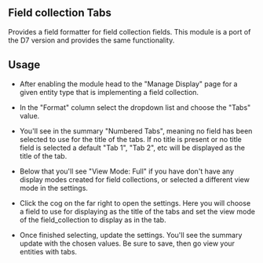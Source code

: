 
Field collection Tabs
-----------------
Provides a field formatter for field collection fields. This module is a port of the D7 version and provides the same functionality.

 Usage
 ------
 
  * After enabling the module head to the "Manage Display" page for a given entity type
   that is implementing a field collection.
    
  * In the "Format" column select the dropdown list and choose the "Tabs" value.
   
  * You'll see in the summary "Numbered Tabs", meaning no field has been selected
  to use for the title of the tabs. If no title is present or no title field is selected
  a default "Tab 1", "Tab 2", etc will be displayed as the title of the tab.
   
  * Below that you'll see "View Mode: Full" if you have don't have any display modes
   created for field collections, or selected a different view mode in the settings.  
    
  * Click the cog on the far right to open the settings. Here you will choose a field to use
  for displaying as the title of the tabs and set the view mode of the field_collection
  to display as in the tab.
  
  * Once finished selecting, update the settings. You'll see the summary update with the chosen values.
  Be sure to save, then go view your entities with tabs.
